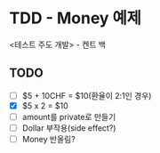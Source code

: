 # TDD - Money 예제

<테스트 주도 개발> - 켄트 백

## TODO
* [ ] $5 + 10CHF = $10(환율이 2:1인 경우)
* [x] $5 x 2 = $10
* [ ] amount를 private로 만들기
* [ ] Dollar 부작용(side effect?)
* [ ] Money 반올림?